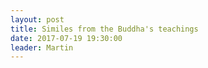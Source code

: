 ```yaml
---
layout: post
title: Similes from the Buddha's teachings
date: 2017-07-19 19:30:00
leader: Martin 
---
```

